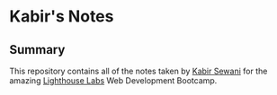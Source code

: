 # Kabir's Notes

## Summary

This repository contains all of the notes taken by [Kabir Sewani](https://github.com/cabbeer) for the amazing [Lighthouse Labs](https://www.lighthouselabs.ca/) Web Development Bootcamp.
